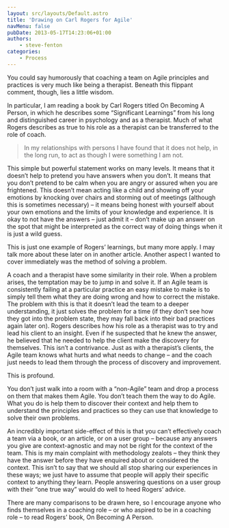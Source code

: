 ```yaml
---
layout: src/layouts/Default.astro
title: 'Drawing on Carl Rogers for Agile'
navMenu: false
pubDate: 2013-05-17T14:23:06+01:00
authors:
    - steve-fenton
categories:
    - Process
---
```


You could say humorously that coaching a team on Agile principles and practices is very much like being a therapist. Beneath this flippant comment, though, lies a little wisdom.

In particular, I am reading a book by Carl Rogers titled On Becoming A Person, in which he describes some “Significant Learnings” from his long and distinguished career in psychology and as a therapist. Much of what Rogers describes as true to his role as a therapist can be transferred to the role of coach.

> In my relationships with persons I have found that it does not help, in the long run, to act as though I were something I am not.

This simple but powerful statement works on many levels. It means that it doesn’t help to pretend you have answers when you don’t. It means that you don’t pretend to be calm when you are angry or assured when you are frightened. This doesn’t mean acting like a child and showing off your emotions by knocking over chairs and storming out of meetings (although this is sometimes necessary) – it means being honest with yourself about your own emotions and the limits of your knowledge and experience. It is okay to not have the answers – just admit it – don’t make up an answer on the spot that might be interpreted as the correct way of doing things when it is just a wild guess.

This is just one example of Rogers’ learnings, but many more apply. I may talk more about these later on in another article. Another aspect I wanted to cover immediately was the method of solving a problem.

A coach and a therapist have some similarity in their role. When a problem arises, the temptation may be to jump in and solve it. If an Agile team is consistently failing at a particular practice an easy mistake to make is to simply tell them what they are doing wrong and how to correct the mistake. The problem with this is that it doesn’t lead the team to a deeper understanding, it just solves the problem for a time (if they don’t see how they got into the problem state, they may fall back into their bad practices again later on). Rogers describes how his role as a therapist was to try and lead his client to an insight. Even if he suspected that he knew the answer, he believed that he needed to help the client make the discovery for themselves. This isn’t a contrivance. Just as with a therapist’s clients, the Agile team knows what hurts and what needs to change – and the coach just needs to lead them through the process of discovery and improvement.

This is profound.

You don’t just walk into a room with a “non-Agile” team and drop a process on them that makes them Agile. You don’t teach them the way to do Agile. What you do is help them to discover their context and help them to understand the principles and practices so they can use that knowledge to solve their own problems.

An incredibly important side-effect of this is that you can’t effectively coach a team via a book, or an article, or on a user group – because any answers you give are context-agnostic and may not be right for the context of the team. This is my main complaint with methodology zealots – they think they have the answer before they have enquired about or considered the context. This isn’t to say that we should all stop sharing our experiences in these ways; we just have to assume that people will apply their specific context to anything they learn. People answering questions on a user group with their “one true way” would do well to heed Rogers’ advice.

There are many comparisons to be drawn here, so I encourage anyone who finds themselves in a coaching role – or who aspired to be in a coaching role – to read Rogers’ book, On Becoming A Person.